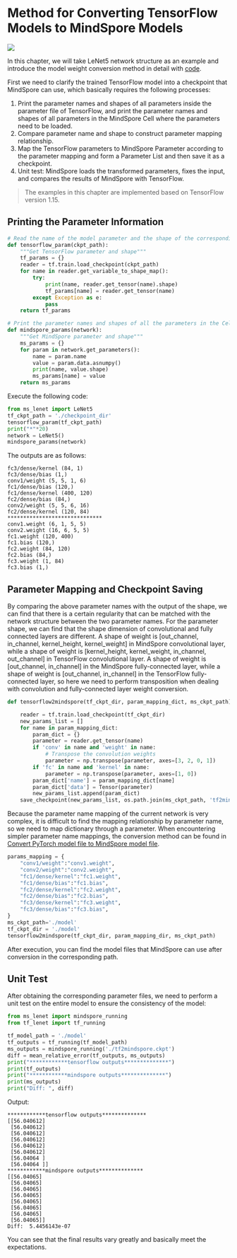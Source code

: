 # Method for Converting TensorFlow Models to MindSpore Models

<a href="https://gitee.com/mindspore/docs/blob/r1.11/docs/mindspore/source_en/migration_guide/tensorflow2mindspore.md" target="_blank"><img src="https://mindspore-website.obs.cn-north-4.myhuaweicloud.com/website-images/r1.11/resource/_static/logo_source_en.png"></a>

In this chapter, we will take LeNet5 network structure as an example and introduce the model weight conversion method in detail with [code](https://gitee.com/mindspore/docs/tree/r1.11/docs/sample_code/convert_tf2ms_code).

First we need to clarify the trained TensorFlow model into a checkpoint that MindSpore can use, which basically requires the following processes:

1. Print the parameter names and shapes of all parameters inside the parameter file of TensorFlow, and print the parameter names and shapes of all parameters in the MindSpore Cell where the parameters need to be loaded.
2. Compare parameter name and shape to construct parameter mapping relationship.
3. Map the TensorFlow parameters to MindSpore Parameter according to the parameter mapping and form a Parameter List and then save it as a checkpoint.
4. Unit test: MindSpore loads the transformed parameters, fixes the input, and compares the results of MindSpore with TensorFlow.

> The examples in this chapter are implemented based on TensorFlow version 1.15.

## Printing the Parameter Information

```python
# Read the name of the model parameter and the shape of the corresponding parameter according to the TensorFlow parameter file
def tensorflow_param(ckpt_path):
    """Get TensorFlow parameter and shape"""
    tf_params = {}
    reader = tf.train.load_checkpoint(ckpt_path)
    for name in reader.get_variable_to_shape_map():
        try:
            print(name, reader.get_tensor(name).shape)
            tf_params[name] = reader.get_tensor(name)
        except Exception as e:
            pass
    return tf_params

# Print the parameter names and shapes of all the parameters in the Cell through MindSpore Cell, and return the parameter dictionary
def mindspore_params(network):
    """Get MindSpore parameter and shape"""
    ms_params = {}
    for param in network.get_parameters():
        name = param.name
        value = param.data.asnumpy()
        print(name, value.shape)
        ms_params[name] = value
    return ms_params
```

Execute the following code:

```python
from ms_lenet import LeNet5
tf_ckpt_path = './checkpoint_dir'
tensorflow_param(tf_ckpt_path)
print("*"*20)
network = LeNet5()
mindspore_params(network)
```

The outputs are as follows:

```text
fc3/dense/kernel (84, 1)
fc3/dense/bias (1,)
conv1/weight (5, 5, 1, 6)
fc1/dense/bias (120,)
fc1/dense/kernel (400, 120)
fc2/dense/bias (84,)
conv2/weight (5, 5, 6, 16)
fc2/dense/kernel (120, 84)
******************************
conv1.weight (6, 1, 5, 5)
conv2.weight (16, 6, 5, 5)
fc1.weight (120, 400)
fc1.bias (120,)
fc2.weight (84, 120)
fc2.bias (84,)
fc3.weight (1, 84)
fc3.bias (1,)

```

## Parameter Mapping and Checkpoint Saving

By comparing the above parameter names with the output of the shape, we can find that there is a certain regularity that can be matched with the network structure between the two parameter names. For the parameter shape, we can find that the shape dimension of convolutional and fully connected layers are different.
A shape of weight is [out_channel, in_channel, kernel_height, kernel_weight] in MindSpore convolutional layer, while a shape of weight is [kernel_height, kernel_weight, in_channel, out_channel] in TensorFlow convolutional layer. A shape of weight is [out_channel, in_channel] in the MindSpore fully-connected layer, while a  shape of weight is [out_channel, in_channel] in the TensorFlow fully-connected layer, so here we need to perform transposition when dealing with convolution and fully-connected layer weight conversion.

```python
def tensorflow2mindspore(tf_ckpt_dir, param_mapping_dict, ms_ckpt_path):

    reader = tf.train.load_checkpoint(tf_ckpt_dir)
    new_params_list = []
    for name in param_mapping_dict:
        param_dict = {}
        parameter = reader.get_tensor(name)
        if 'conv' in name and 'weight' in name:
            # Transpose the convolution weights
            parameter = np.transpose(parameter, axes=[3, 2, 0, 1])
        if 'fc' in name and 'kernel' in name:
            parameter = np.transpose(parameter, axes=[1, 0])
        param_dict['name'] = param_mapping_dict[name]
        param_dict['data'] = Tensor(parameter)
        new_params_list.append(param_dict)
    save_checkpoint(new_params_list, os.path.join(ms_ckpt_path, 'tf2mindspore.ckpt'))
```

Because the parameter name mapping of the current network is very complex, it is difficult to find the mapping relationship by parameter name, so we need to map dictionary through a parameter. When encountering simpler parameter name mappings, the
conversion method can be found in [Convert PyTorch model file to MindSpore model file](https://www.mindspore.cn/docs/en/r1.11/migration_guide/sample_code.html#model-validation).

```python
params_mapping = {
    "conv1/weight":"conv1.weight",
    "conv2/weight":"conv2.weight",
    "fc1/dense/kernel":"fc1.weight",
    "fc1/dense/bias":"fc1.bias",
    "fc2/dense/kernel":"fc2.weight",
    "fc2/dense/bias":"fc2.bias",
    "fc3/dense/kernel":"fc3.weight",
    "fc3/dense/bias":"fc3.bias",
}
ms_ckpt_path='./model'
tf_ckpt_dir = './model'
tensorflow2mindspore(tf_ckpt_dir, param_mapping_dir, ms_ckpt_path)
```

After execution, you can find the model files that MindSpore can use after conversion in the corresponding path.

## Unit Test

After obtaining the corresponding parameter files, we need to perform a unit test on the entire model to ensure the consistency of the model:

```python
from ms_lenet import mindspore_running
from tf_lenet import tf_running

tf_model_path = './model'
tf_outputs = tf_running(tf_model_path)
ms_outputs = mindspore_running('./tf2mindspore.ckpt')
diff = mean_relative_error(tf_outputs, ms_outputs)
print("************tensorflow outputs**************")
print(tf_outputs)
print("************mindspore outputs**************")
print(ms_outputs)
print("Diff: ", diff)
```

Output:

```text
************tensorflow outputs**************
[[56.040612]
 [56.040612]
 [56.040612]
 [56.040612]
 [56.040612]
 [56.040612]
 [56.04064 ]
 [56.04064 ]]
************mindspore outputs**************
[[56.04065]
 [56.04065]
 [56.04065]
 [56.04065]
 [56.04065]
 [56.04065]
 [56.04065]
 [56.04065]]
Diff:  5.4456143e-07

```

You can see that the final results vary greatly and basically meet the expectations.
